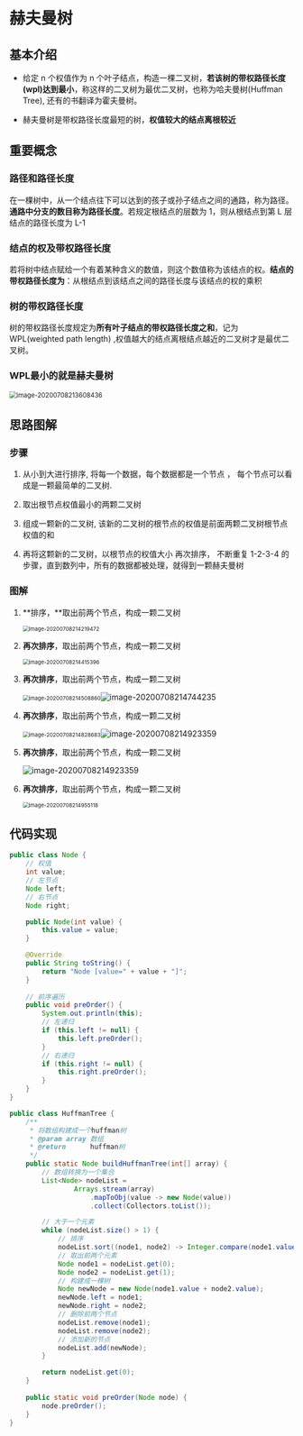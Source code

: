 # 赫夫曼树

## 基本介绍

* 给定 n 个权值作为 n 个叶子结点，构造一棵二叉树，**若该树的带权路径长度(wpl)达到最小**，称这样的二叉树为最优二叉树，也称为哈夫曼树(Huffman Tree), 还有的书翻译为霍夫曼树。

* 赫夫曼树是带权路径长度最短的树，**权值较大的结点离根较近**

## 重要概念

### 路径和路径长度

在一棵树中，从一个结点往下可以达到的孩子或孙子结点之间的通路，称为路径。**通路中分支的数目称为路径长度**。若规定根结点的层数为 1，则从根结点到第 L 层结点的路径长度为 L-1

### 结点的权及带权路径长度

若将树中结点赋给一个有着某种含义的数值，则这个数值称为该结点的权。**结点的带权路径长度为**：从根结点到该结点之间的路径长度与该结点的权的乘积

### 树的带权路径长度

树的带权路径长度规定为**所有叶子结点的带权路径长度之和**，记为 WPL(weighted path length) ,权值越大的结点离根结点越近的二叉树才是最优二叉树。

### WPL最小的就是赫夫曼树

<img src="10.10赫夫曼树.assets/image-20200708213608436.png" alt="image-20200708213608436" style="zoom:80%;" />

## 思路图解

### 步骤

1. 从小到大进行排序, 将每一个数据，每个数据都是一个节点 ， 每个节点可以看成是一颗最简单的二叉树.

2. 取出根节点权值最小的两颗二叉树 
3. 组成一颗新的二叉树, 该新的二叉树的根节点的权值是前面两颗二叉树根节点权值的和 
4. 再将这颗新的二叉树，以根节点的权值大小 再次排序， 不断重复 1-2-3-4 的步骤，直到数列中，所有的数据都被处理，就得到一颗赫夫曼树

### 图解

1. **排序，**取出前两个节点，构成一颗二叉树

   <img src="10.10赫夫曼树.assets/image-20200708214219472.png" alt="image-20200708214219472" style="zoom: 67%;" />

2. **再次排序**，取出前两个节点，构成一颗二叉树

   <img src="10.10赫夫曼树.assets/image-20200708214415396.png" alt="image-20200708214415396" style="zoom:67%;" />

3. **再次排序**，取出前两个节点，构成一颗二叉树

   <img src="10.10赫夫曼树.assets/image-20200708214508860.png" alt="image-20200708214508860" style="zoom:67%;" />![image-20200708214744235](10.10赫夫曼树.assets/image-20200708214744235.png)

4. **再次排序**，取出前两个节点，构成一颗二叉树

   <img src="10.10赫夫曼树.assets/image-20200708214828683.png" alt="image-20200708214828683" style="zoom:67%;" />![image-20200708214923359](10.10赫夫曼树.assets/image-20200708214923359.png)

5. **再次排序**，取出前两个节点，构成一颗二叉树

   ![image-20200708214923359](10.10赫夫曼树.assets/image-20200708214923359.png)

6. **再次排序**，取出前两个节点，构成一颗二叉树

   <img src="10.10赫夫曼树.assets/image-20200708214955118.png" alt="image-20200708214955118" style="zoom:67%;" />

## 代码实现

```java
public class Node {
	// 权值
	int value;
	// 左节点
	Node left;
	// 右节点
	Node right;

	public Node(int value) {
		this.value = value;
	}

	@Override
	public String toString() {
		return "Node [value=" + value + "]";
	}
	
	// 前序遍历
	public void preOrder() {
		System.out.println(this);
		// 左递归
		if (this.left != null) {
			this.left.preOrder();
		}
		// 右递归
		if (this.right != null) {
			this.right.preOrder();
		}
	}
}

public class HuffmanTree {
	/**
	 * 将数组构建成一个huffman树
	 * @param array	数组
	 * @return		huffman树
	 */
	public static Node buildHuffmanTree(int[] array) {
		// 数组转换为一个集合
		List<Node> nodeList =
				Arrays.stream(array)
					.mapToObj(value -> new Node(value))
					.collect(Collectors.toList());

		// 大于一个元素
		while (nodeList.size() > 1) {
			// 排序
			nodeList.sort((node1, node2) -> Integer.compare(node1.value, node2.value));
			// 取出前两个元素
			Node node1 = nodeList.get(0);
			Node node2 = nodeList.get(1);
			// 构建成一棵树
			Node newNode = new Node(node1.value + node2.value);
			newNode.left = node1;
			newNode.right = node2;
			// 删除前两个节点
			nodeList.remove(node1);
			nodeList.remove(node2);
			// 添加新的节点
			nodeList.add(newNode);
		}

		return nodeList.get(0);
	}
	
	public static void preOrder(Node node) {
		node.preOrder();
	}
}
```

